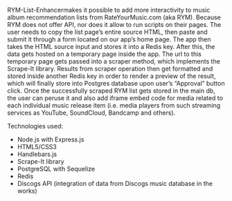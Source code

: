 RYM-List-Enhancermakes it possible to add more interactivity to music album recommendation lists from RateYourMusic.com (aka RYM). Because RYM does not offer API, nor does it allow to run scripts on their pages. 
The user needs to copy the list page’s entire source HTML, then paste and submit it through a form located on our app’s home page. 
The app then takes the HTML source input and stores it into a Redis key. After this, the data gets hosted on a temporary page inside the app. 
The url to this temporary page gets passed into a scraper method, which implements the Scrape-It library. 
Results from scraper operation then get formatted and stored inside another Redis key in order to render a preview of the result, which will finally store into Postgres database upon user’s “Approval” button click. 
Once the successfully scraped RYM list gets stored in the main db, the user can peruse it and also add iframe embed code for media related to each individual music release item (i.e. media players from such streaming services as YouTube, SoundCloud, Bandcamp and others).

Technologies used: 
- Node.js with Express.js
- HTML5/CSS3
- Handlebars.js
- Scrape-It library
- PostgreSQL with Sequelize
- Redis 
- Discogs API (integration of data from Discogs music database in the works)
